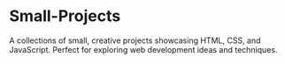 # Small-Projects
A collections of small, creative projects showcasing HTML, CSS, and JavaScript. Perfect for exploring web development ideas and techniques.
